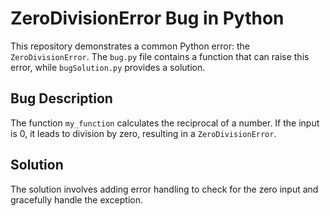 # ZeroDivisionError Bug in Python

This repository demonstrates a common Python error: the `ZeroDivisionError`. The `bug.py` file contains a function that can raise this error, while `bugSolution.py` provides a solution.

## Bug Description
The function `my_function` calculates the reciprocal of a number.  If the input is 0, it leads to division by zero, resulting in a `ZeroDivisionError`.

## Solution
The solution involves adding error handling to check for the zero input and gracefully handle the exception.